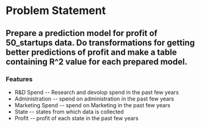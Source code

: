 # Problem Statement
## Prepare a prediction model for profit of 50_startups data. Do transformations for getting better predictions of profit and make a table containing R^2 value for each prepared model.
### Features
+ R&D Spend -- Research and devolop spend in the past few years
+ Administration -- spend on administration in the past few years
+ Marketing Spend -- spend on Marketing in the past few years
+ State -- states from which data is collected
+ Profit -- profit of each state in the past few years
